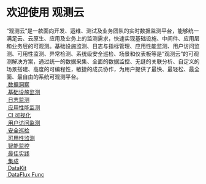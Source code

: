 # <div class="homepage-title">欢迎使用 观测云</div>
<div class="homepage">
  <div class="title">
    “观测云”是一款面向开发、运维、测试及业务团队的实时数据监测平台，能够统一满足云、云原生、应用及业务上的监测需求，快速实现基础设施、中间件、应用层和业务层的可观测。基础设施监测、日志与指标管理、应用性能监测、用户访问监测、可用性监测、异常检测、系统级安全巡检、场景和仪表板等是“观测云”的可观测解决方案，通过统一的数据采集、全面的数据监控、无缝的关联分析、自定义的场景搭建、高度的可编程性，敏捷的成员协作，为用户提供了最快、最轻松、最全面、最自由的系统可观测平台。
  </div>
  <div class="content">
    <div class="content-top">
      <a href="/scene" class="content-item">
        <div class="item-content">
          <img src='/images/homepage/scene.png' alt="" />
          <span>数据洞察</span>
        </div>
      </a>
      <a href="/infrastructure" class="content-item">
        <div class="item-content">
          <img src='/images/homepage/infrastructure.png' alt="" />
          <span>基础设施监测</span>
        </div>
      </a>
      <a href="/logs" class="content-item">
        <div class="item-content">
          <img src='/images/homepage/logs.png' alt="" />
          <span>日志监测</span>
        </div>
      </a>
      <a href="/application-performance-monitoring" class="content-item">
        <div class="item-content">
          <img src='/images/homepage/application-performance-monitoring.png' alt="" />
          <span>应用性能监测</span>
        </div>
      </a>
    </div>
    <div class="content-mid">
      <a href="/ci-visibility" class="content-item">
        <div class="item-content">
          <img src='/images/homepage/ci-visibility.png' alt="" />
          <span>CI 可视化</span>
        </div>
      </a>
      <a href="/real-user-monitoring" class="content-item">
        <div class="item-content">
          <img src='/images/homepage/real-user-monitoring.png' alt="" />
          <span>用户访问监测</span>
        </div>
      </a>
      <a href="/scheck" class="content-item">
        <div class="item-content">
          <img src='/images/homepage/scheck.png' alt="" />
          <span>安全巡检</span>
        </div>
      </a>
      <a href="/usability-monitoring" class="content-item">
        <div class="item-content">
          <img src='/images/homepage/usability-monitoring.png' alt="" />
          <span>可用性监测</span>
        </div>
      </a>
      <a href="/monitoring" class="content-item">
        <div class="item-content">
          <img src='/images/homepage/monitoring.png' alt="" />
          <span>智能监控</span>
        </div>
      </a>
    </div>
    <div class="content-bottom">
      <a href="/best-practices" class="content-item">
        <div class="item-content">
          <img src='/images/homepage/best-practices.png' alt="" />
          <span>最佳实践</span>
        </div>
      </a>
      <a href="/integrations" class="content-item">
        <div class="item-content">
          <img src='/images/homepage/integrations.png' alt="" />
          <span>集成</span>
        </div>
      </a>
      <a href="/datakit" class="content-item">
        <div class="item-content">
          <img src='/images/homepage/datakit.png' alt="" />
          <span>DataKit</span>
        </div>
      </a>
      <a href="/dataflux-func" class="content-item">
        <div class="item-content">
          <img src='/images/homepage/func.png' alt="" />
          <span>DataFlux Func</span>
        </div>
      </a>
    </div>
  </div>
</div>